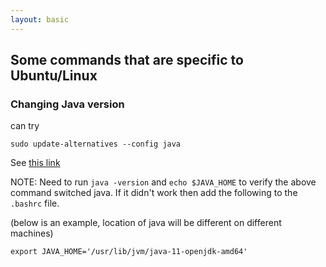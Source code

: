 ```yaml
---
layout: basic
---
```


## Some commands that are specific to Ubuntu/Linux

### Changing Java version

can try

```
sudo update-alternatives --config java
```

See [this link](https://aboullaite.me/switching-between-java-versions-on-ubuntu-linux/)  

NOTE:  Need to run ```java -version``` and ```echo $JAVA_HOME``` to verify the above command switched java.  If it didn't work then add the following to the ```.bashrc``` file.  

(below is an example, location of java will be different on different machines)

```
export JAVA_HOME='/usr/lib/jvm/java-11-openjdk-amd64'
````